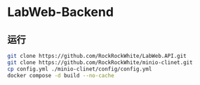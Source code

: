 # LabWeb-Backend



## 运行

```bash
git clone https://github.com/RockRockWhite/LabWeb.API.git
git clone https://github.com/RockRockWhite/minio-clinet.git
cp config.yml ./minio-clinet/config/config.yml
docker compose -d build --no-cache
```